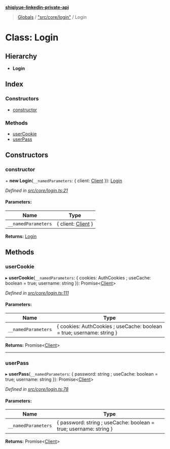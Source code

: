 **[shiqiyue-linkedin-private-api](../README.md)**

> [Globals](../globals.md) / ["src/core/login"](../modules/_src_core_login_.md) / Login

# Class: Login

## Hierarchy

* **Login**

## Index

### Constructors

* [constructor](_src_core_login_.login.md#constructor)

### Methods

* [userCookie](_src_core_login_.login.md#usercookie)
* [userPass](_src_core_login_.login.md#userpass)

## Constructors

### constructor

\+ **new Login**(`__namedParameters`: { client: [Client](_src_core_client_.client.md)  }): [Login](_src_core_login_.login.md)

*Defined in [src/core/login.ts:21](https://github.com/eilonmore/linkedin-private-api/blob/7c25b88/src/core/login.ts#L21)*

#### Parameters:

Name | Type |
------ | ------ |
`__namedParameters` | { client: [Client](_src_core_client_.client.md)  } |

**Returns:** [Login](_src_core_login_.login.md)

## Methods

### userCookie

▸ **userCookie**(`__namedParameters`: { cookies: AuthCookies ; useCache: boolean = true; username: string  }): Promise<[Client](_src_core_client_.client.md)\>

*Defined in [src/core/login.ts:111](https://github.com/eilonmore/linkedin-private-api/blob/7c25b88/src/core/login.ts#L111)*

#### Parameters:

Name | Type |
------ | ------ |
`__namedParameters` | { cookies: AuthCookies ; useCache: boolean = true; username: string  } |

**Returns:** Promise<[Client](_src_core_client_.client.md)\>

___

### userPass

▸ **userPass**(`__namedParameters`: { password: string ; useCache: boolean = true; username: string  }): Promise<[Client](_src_core_client_.client.md)\>

*Defined in [src/core/login.ts:78](https://github.com/eilonmore/linkedin-private-api/blob/7c25b88/src/core/login.ts#L78)*

#### Parameters:

Name | Type |
------ | ------ |
`__namedParameters` | { password: string ; useCache: boolean = true; username: string  } |

**Returns:** Promise<[Client](_src_core_client_.client.md)\>
